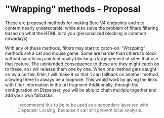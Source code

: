 # "Wrapping" methods - Proposal

These are proposed methods for making Bare V4 endpoints and site content nearly undetectable, while also solve the problem of filters filtering based on what the HTML is to you (personalized blocking is common nowadays).

With any of these methods, filters may start to catch-on. "Wrapping" methods are a cat and mouse game. Some are harder than others to block without sacrificing unintentionally blocking a large percent of sites that use that feature. The unintended consequence to these are they might catch on to these, so I will release them one by one. When one method gets caught on by a certain filter, I will make it so that it can fallback on another method, allowing there to always be a loophole. This would work by giving the links with filter information in the url fragment Additionally, through the configuration on Dispenser, you will be able to chain multiple together and add your own fallbacks.

> I recommend this to be to be used as a secondary layer too with Dispenser Locking, because it can still prevent local analysis.

